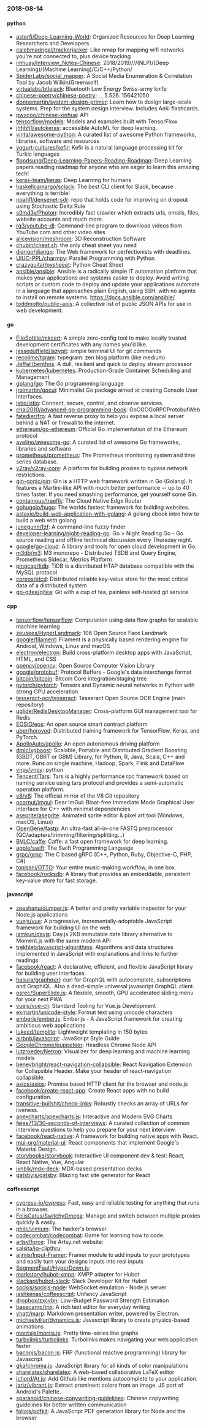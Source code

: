 ### 2018-08-14

#### python
* [astorfi/Deep-Learning-World](https://github.com/astorfi/Deep-Learning-World):  Organized Resources for Deep Learning Researchers and Developers
* [calebmadrigal/trackerjacker](https://github.com/calebmadrigal/trackerjacker): Like nmap for mapping wifi networks you're not connected to, plus device tracking
* [imhuay/Interview_Notes-Chinese](https://github.com/imhuay/Interview_Notes-Chinese): 2018/2019////(NLP)/(Deep Learning)/(Machine Learning)/C/C++/Python/
* [SpiderLabs/social_mapper](https://github.com/SpiderLabs/social_mapper): A Social Media Enumeration & Correlation Tool by Jacob Wilkin(Greenwolf)
* [virtualabs/btlejack](https://github.com/virtualabs/btlejack): Bluetooth Low Energy Swiss-army knife
* [chinese-poetry/chinese-poetry](https://github.com/chinese-poetry/chinese-poetry): , , 5.526. 156421050
* [donnemartin/system-design-primer](https://github.com/donnemartin/system-design-primer): Learn how to design large-scale systems. Prep for the system design interview. Includes Anki flashcards.
* [pwxcoo/chinese-xinhua](https://github.com/pwxcoo/chinese-xinhua): API
* [tensorflow/models](https://github.com/tensorflow/models): Models and examples built with TensorFlow
* [jhfjhfj1/autokeras](https://github.com/jhfjhfj1/autokeras): accessible AutoML for deep learning.
* [vinta/awesome-python](https://github.com/vinta/awesome-python): A curated list of awesome Python frameworks, libraries, software and resources
* [yogurt-cultures/kefir](https://github.com/yogurt-cultures/kefir): Kefir is a natural language processing kit for Turkic languages
* [floodsung/Deep-Learning-Papers-Reading-Roadmap](https://github.com/floodsung/Deep-Learning-Papers-Reading-Roadmap): Deep Learning papers reading roadmap for anyone who are eager to learn this amazing tech!
* [keras-team/keras](https://github.com/keras-team/keras): Deep Learning for humans
* [haskellcamargo/sclack](https://github.com/haskellcamargo/sclack): The best CLI client for Slack, because everything is terrible!
* [noahfl/densenet-sdr](https://github.com/noahfl/densenet-sdr): repo that holds code for improving on dropout using Stochastic Delta Rule
* [s0md3v/Photon](https://github.com/s0md3v/Photon): Incredibly fast crawler which extracts urls, emails, files, website accounts and much more.
* [rg3/youtube-dl](https://github.com/rg3/youtube-dl): Command-line program to download videos from YouTube.com and other video sites
* [alicevision/meshroom](https://github.com/alicevision/meshroom): 3D Reconstruction Software
* [chubin/cheat.sh](https://github.com/chubin/cheat.sh): the only cheat sheet you need
* [django/django](https://github.com/django/django): The Web framework for perfectionists with deadlines.
* [UIUC-PPL/charmpy](https://github.com/UIUC-PPL/charmpy): Parallel Programming with Python
* [crazyguitar/pysheeet](https://github.com/crazyguitar/pysheeet): Python Cheat Sheet
* [ansible/ansible](https://github.com/ansible/ansible): Ansible is a radically simple IT automation platform that makes your applications and systems easier to deploy. Avoid writing scripts or custom code to deploy and update your applications  automate in a language that approaches plain English, using SSH, with no agents to install on remote systems. https://docs.ansible.com/ansible/
* [toddmotto/public-apis](https://github.com/toddmotto/public-apis): A collective list of public JSON APIs for use in web development.

#### go
* [FiloSottile/mkcert](https://github.com/FiloSottile/mkcert): A simple zero-config tool to make locally trusted development certificates with any names you'd like.
* [jesseduffield/lazygit](https://github.com/jesseduffield/lazygit): simple terminal UI for git commands
* [recoilme/tgram](https://github.com/recoilme/tgram): typegram: zen blog platform (like medium)
* [Jeffail/benthos](https://github.com/Jeffail/benthos): A dull, resilient and quick to deploy stream processor
* [kubernetes/kubernetes](https://github.com/kubernetes/kubernetes): Production-Grade Container Scheduling and Management
* [golang/go](https://github.com/golang/go): The Go programming language
* [jroimartin/gocui](https://github.com/jroimartin/gocui): Minimalist Go package aimed at creating Console User Interfaces.
* [istio/istio](https://github.com/istio/istio): Connect, secure, control, and observe services.
* [chai2010/advanced-go-programming-book](https://github.com/chai2010/advanced-go-programming-book):  GoCGOGoRPCProtobufWeb
* [fatedier/frp](https://github.com/fatedier/frp): A fast reverse proxy to help you expose a local server behind a NAT or firewall to the internet.
* [ethereum/go-ethereum](https://github.com/ethereum/go-ethereum): Official Go implementation of the Ethereum protocol
* [avelino/awesome-go](https://github.com/avelino/awesome-go): A curated list of awesome Go frameworks, libraries and software
* [prometheus/prometheus](https://github.com/prometheus/prometheus): The Prometheus monitoring system and time series database.
* [v2ray/v2ray-core](https://github.com/v2ray/v2ray-core): A platform for building proxies to bypass network restrictions.
* [gin-gonic/gin](https://github.com/gin-gonic/gin): Gin is a HTTP web framework written in Go (Golang). It features a Martini-like API with much better performance -- up to 40 times faster. If you need smashing performance, get yourself some Gin.
* [containous/traefik](https://github.com/containous/traefik): The Cloud Native Edge Router
* [gohugoio/hugo](https://github.com/gohugoio/hugo): The worlds fastest framework for building websites.
* [astaxie/build-web-application-with-golang](https://github.com/astaxie/build-web-application-with-golang): A golang ebook intro how to build a web with golang
* [junegunn/fzf](https://github.com/junegunn/fzf):  A command-line fuzzy finder
* [developer-learning/night-reading-go](https://github.com/developer-learning/night-reading-go): Go  > Night Reading Go - Go source reading and offline technical discussion every Thursday night.
* [google/go-cloud](https://github.com/google/go-cloud): A library and tools for open cloud development in Go.
* [m3db/m3](https://github.com/m3db/m3): M3 monorepo - Distributed TSDB and Query Engine, Prometheus Sidecar, Metrics Platform
* [pingcap/tidb](https://github.com/pingcap/tidb): TiDB is a distributed HTAP database compatible with the MySQL protocol
* [coreos/etcd](https://github.com/coreos/etcd): Distributed reliable key-value store for the most critical data of a distributed system
* [go-gitea/gitea](https://github.com/go-gitea/gitea): Git with a cup of tea, painless self-hosted git service

#### cpp
* [tensorflow/tensorflow](https://github.com/tensorflow/tensorflow): Computation using data flow graphs for scalable machine learning
* [zeusees/HyperLandmark](https://github.com/zeusees/HyperLandmark): 106 Open Source Face Landmark
* [google/filament](https://github.com/google/filament): Filament is a physically based rendering engine for Android, Windows, Linux and macOS
* [electron/electron](https://github.com/electron/electron): Build cross-platform desktop apps with JavaScript, HTML, and CSS
* [opencv/opencv](https://github.com/opencv/opencv): Open Source Computer Vision Library
* [google/protobuf](https://github.com/google/protobuf): Protocol Buffers - Google's data interchange format
* [bitcoin/bitcoin](https://github.com/bitcoin/bitcoin): Bitcoin Core integration/staging tree
* [pytorch/pytorch](https://github.com/pytorch/pytorch): Tensors and Dynamic neural networks in Python with strong GPU acceleration
* [tesseract-ocr/tesseract](https://github.com/tesseract-ocr/tesseract): Tesseract Open Source OCR Engine (main repository)
* [uglide/RedisDesktopManager](https://github.com/uglide/RedisDesktopManager):  Cross-platform GUI management tool for Redis
* [EOSIO/eos](https://github.com/EOSIO/eos): An open source smart contract platform
* [uber/horovod](https://github.com/uber/horovod): Distributed training framework for TensorFlow, Keras, and PyTorch.
* [ApolloAuto/apollo](https://github.com/ApolloAuto/apollo): An open autonomous driving platform
* [dmlc/xgboost](https://github.com/dmlc/xgboost): Scalable, Portable and Distributed Gradient Boosting (GBDT, GBRT or GBM) Library, for Python, R, Java, Scala, C++ and more. Runs on single machine, Hadoop, Spark, Flink and DataFlow
* [vnpy/vnpy](https://github.com/vnpy/vnpy): python
* [Tencent/Tars](https://github.com/Tencent/Tars): Tars is a highly performance rpc framework based on naming service using tars protocol and provides a semi-automatic operation platform.
* [v8/v8](https://github.com/v8/v8): The official mirror of the V8 Git repository
* [ocornut/imgui](https://github.com/ocornut/imgui): Dear ImGui: Bloat-free Immediate Mode Graphical User interface for C++ with minimal dependencies
* [aseprite/aseprite](https://github.com/aseprite/aseprite): Animated sprite editor & pixel art tool (Windows, macOS, Linux)
* [OpenGene/fastp](https://github.com/OpenGene/fastp): An ultra-fast all-in-one FASTQ preprocessor (QC/adapters/trimming/filtering/splitting...)
* [BVLC/caffe](https://github.com/BVLC/caffe): Caffe: a fast open framework for deep learning.
* [apple/swift](https://github.com/apple/swift): The Swift Programming Language
* [grpc/grpc](https://github.com/grpc/grpc): The C based gRPC (C++, Python, Ruby, Objective-C, PHP, C#)
* [topisani/OTTO](https://github.com/topisani/OTTO): Your entire music-making workflow, in one box.
* [facebook/rocksdb](https://github.com/facebook/rocksdb): A library that provides an embeddable, persistent key-value store for fast storage.

#### javascript
* [zeeshanu/dumper.js](https://github.com/zeeshanu/dumper.js): A better and pretty variable inspector for your Node.js applications
* [vuejs/vue](https://github.com/vuejs/vue):  A progressive, incrementally-adoptable JavaScript framework for building UI on the web.
* [iamkun/dayjs](https://github.com/iamkun/dayjs):  Day.js 2KB immutable date library alternative to Moment.js with the same modern API
* [trekhleb/javascript-algorithms](https://github.com/trekhleb/javascript-algorithms): Algorithms and data structures implemented in JavaScript with explanations and links to further readings
* [facebook/react](https://github.com/facebook/react): A declarative, efficient, and flexible JavaScript library for building user interfaces.
* [hasura/graphqurl](https://github.com/hasura/graphqurl): curl for GraphQL with autocomplete, subscriptions and GraphiQL. Also a dead-simple universal javascript GraphQL client.
* [osrec/SuperSlide.js](https://github.com/osrec/SuperSlide.js): A flexible, smooth, GPU accelerated sliding menu for your next PWA
* [vuejs/vue-cli](https://github.com/vuejs/vue-cli):  Standard Tooling for Vue.js Development
* [ekmartin/unicode-style](https://github.com/ekmartin/unicode-style): Format text using unicode characters
* [emberjs/ember.js](https://github.com/emberjs/ember.js): Ember.js - A JavaScript framework for creating ambitious web applications
* [lukeed/templite](https://github.com/lukeed/templite): Lightweight templating in 150 bytes
* [airbnb/javascript](https://github.com/airbnb/javascript): JavaScript Style Guide
* [GoogleChrome/puppeteer](https://github.com/GoogleChrome/puppeteer): Headless Chrome Node API
* [lutzroeder/Netron](https://github.com/lutzroeder/Netron): Visualizer for deep learning and machine learning models
* [benevbright/react-navigation-collapsible](https://github.com/benevbright/react-navigation-collapsible): React Navigation Extension for Collapsible Header. Make your header of react-navigation collapsible.
* [axios/axios](https://github.com/axios/axios): Promise based HTTP client for the browser and node.js
* [facebook/create-react-app](https://github.com/facebook/create-react-app): Create React apps with no build configuration.
* [transitive-bullshit/check-links](https://github.com/transitive-bullshit/check-links): Robustly checks an array of URLs for liveness.
* [apexcharts/apexcharts.js](https://github.com/apexcharts/apexcharts.js):  Interactive and Modern SVG Charts
* [fejes713/30-seconds-of-interviews](https://github.com/fejes713/30-seconds-of-interviews): A curated collection of common interview questions to help you prepare for your next interview.
* [facebook/react-native](https://github.com/facebook/react-native): A framework for building native apps with React.
* [mui-org/material-ui](https://github.com/mui-org/material-ui): React components that implement Google's Material Design.
* [storybooks/storybook](https://github.com/storybooks/storybook): Interactive UI component dev & test: React, React Native, Vue, Angular
* [jxnblk/mdx-deck](https://github.com/jxnblk/mdx-deck): MDX-based presentation decks
* [gatsbyjs/gatsby](https://github.com/gatsbyjs/gatsby):  Blazing fast site generator for React

#### coffeescript
* [cypress-io/cypress](https://github.com/cypress-io/cypress): Fast, easy and reliable testing for anything that runs in a browser.
* [FelisCatus/SwitchyOmega](https://github.com/FelisCatus/SwitchyOmega): Manage and switch between multiple proxies quickly & easily.
* [philc/vimium](https://github.com/philc/vimium): The hacker's browser.
* [codecombat/codecombat](https://github.com/codecombat/codecombat): Game for learning how to code.
* [artsy/force](https://github.com/artsy/force): The Artsy.net website:
* [salsita/jq-clipthru](https://github.com/salsita/jq-clipthru): 
* [ajimix/Input-Framer](https://github.com/ajimix/Input-Framer): Framer module to add inputs to your prototypes and easily turn your designs inputs into real inputs
* [SegmentFault/HyperDown.js](https://github.com/SegmentFault/HyperDown.js): 
* [markstory/hubot-xmpp](https://github.com/markstory/hubot-xmpp): XMPP adapter for Hubot
* [slackapi/hubot-slack](https://github.com/slackapi/hubot-slack): Slack Developer Kit for Hubot
* [sockjs/sockjs-node](https://github.com/sockjs/sockjs-node): WebSocket emulation - Node.js server
* [jashkenas/coffeescript](https://github.com/jashkenas/coffeescript): Unfancy JavaScript
* [dropbox/zxcvbn](https://github.com/dropbox/zxcvbn): Low-Budget Password Strength Estimation
* [basecamp/trix](https://github.com/basecamp/trix): A rich text editor for everyday writing
* [yhatt/marp](https://github.com/yhatt/marp): Markdown presentation writer, powered by Electron.
* [michaelvillar/dynamics.js](https://github.com/michaelvillar/dynamics.js): Javascript library to create physics-based animations
* [morrisjs/morris.js](https://github.com/morrisjs/morris.js): Pretty time-series line graphs
* [turbolinks/turbolinks](https://github.com/turbolinks/turbolinks): Turbolinks makes navigating your web application faster
* [baconjs/bacon.js](https://github.com/baconjs/bacon.js): FRP (functional reactive programming) library for Javascript
* [gka/chroma.js](https://github.com/gka/chroma.js): JavaScript library for all kinds of color manipulations
* [sharelatex/sharelatex](https://github.com/sharelatex/sharelatex): A web-based collaborative LaTeX editor
* [ichord/At.js](https://github.com/ichord/At.js): Add Github like mentions autocomplete to your application.
* [jariz/vibrant.js](https://github.com/jariz/vibrant.js): Extract prominent colors from an image. JS port of Android's Palette.
* [sparanoid/chinese-copywriting-guidelines](https://github.com/sparanoid/chinese-copywriting-guidelines): Chinese copywriting guidelines for better written communication
* [foliojs/pdfkit](https://github.com/foliojs/pdfkit): A JavaScript PDF generation library for Node and the browser
